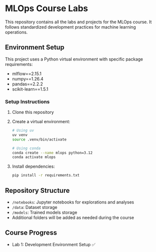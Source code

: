 # MLOps Course Labs

This repository contains all the labs and projects for the MLOps course. It follows standardized development practices for machine learning operations.

## Environment Setup

This project uses a Python virtual environment with specific package requirements:

- mlflow==2.15.1
- numpy==1.26.4
- pandas==2.2.2
- scikit-learn==1.5.1

### Setup Instructions

1. Clone this repository
2. Create a virtual environment:

   ```bash
   # Using uv
   uv venv
   source .venv/bin/activate

   # Using conda
   conda create --name mlops python=3.12
   conda activate mlops
   ```

3. Install dependencies:
   ```bash
   pip install -r requirements.txt
   ```

## Repository Structure

- `/notebooks`: Jupyter notebooks for explorations and analyses
- `/data`: Dataset storage
- `/models`: Trained models storage
- Additional folders will be added as needed during the course

## Course Progress

- Lab 1: Development Environment Setup ✅
